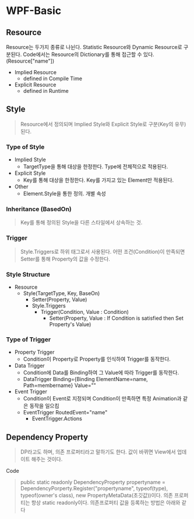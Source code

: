WPF-Basic
===
Resource
---
Resource는 두가지 종류로 나뉜다. Statistic Resource와 Dynamic Resource로 구분된다. 
Code에서는 Resource의 Dictionary를 통해 접근할 수 있다.(Resource["name"])   
+ Implied Resource
    + defined in Compile Time
+ Explicit Resource
    + defined in Runtime
   
Style
---
> Resource에서 정의되며 Implied Style와 Explicit Style로 구분(Key의 유무)된다.
   
### Type of Style
+ Implied Style
    + TargetType을 통해 대상을 한정한다. Type에 전체적으로 적용된다.
+ Explicit Style
    + Key를 통해 대상을 한정한다. Key를 가지고 있는 Element만 적용된다.
+ Other
    + Element.Style을 통한 정의. 개별 속성

### Inheritance (BasedOn)
> Key를 통해 정의된 Style을 다른 스타일에서 상속하는 것.
   
### Trigger
> Style.Triggers로 하위 태그로서 사용된다. 어떤 조건(Condition)이 만족되면 Setter를 통해 Property의 값을 수정한다.
   
### Style Structure
+ Resource
    + Style(TargetType, Key, BaseOn)
        + Setter(Property, Value)
        + Style.Triggers
            + Trigger(Condition, Value : Condition)
                + Setter(Property, Value : If Condition is satisfied then Set Property's Value)

### Type of Trigger
+ Property Trigger
    + Condition이 Property로 Property를 인식하여 Trigger를 동작한다.
+ Data Trigger
    + Condition에 Data를 Binding하여 그 Value에 따라 Trigger를 동작한다.
    + DataTrigger Binding={Binding ElementName=name, Path=membername} Value=""
+ Event Trigger
    + Condition이 Event로 지정되며 Condition이 만족하면 특정 Animation과 같은 동작을 일으킴
    + EventTrigger RoutedEvent="name"
        + EventTrigger.Actions

Dependency Property
---
> DP라고도 하며, 의존 프로퍼티라고 말하기도 한다. 값이 바뀌면 View에서 업데이트 해주는 것이다.

Code
> public static readonly DependencyProperty propertyname = DependencyPorperty.Register("propertyname", typeof(type), typeof(owner's class), new PropertyMetaData(초깃값))이다.
>  의존 프로퍼티는 항상 static readonly이다. 의존프로퍼티 값을 등록하는 방법은 아래와 같다